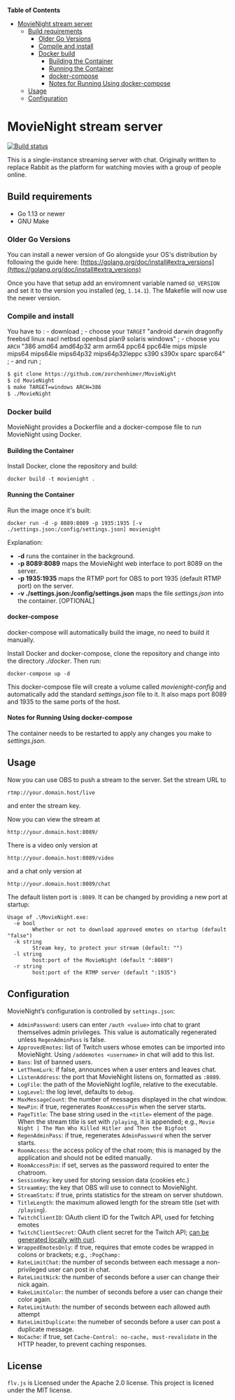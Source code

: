 <!-- markdown-toc start - Don't edit this section. Run M-x markdown-toc-refresh-toc -->
**Table of Contents**

- [MovieNight stream server](#movienight-stream-server)
    - [Build requirements](#build-requirements)
        - [Older Go Versions](#older-go-versions)
        - [Compile and install](#compile-and-install)
        - [Docker build](#docker-build)
            - [Building the Container](#building-the-container)
            - [Running the Container](#running-the-container)
            - [docker-compose](#docker-compose)
            - [Notes for Running Using docker-compose](#notes-for-running-using-docker-compose)
    - [Usage](#usage)
    - [Configuration](#configuration)

<!-- markdown-toc end -->
# MovieNight stream server

[![Build status](https://api.travis-ci.org/zorchenhimer/MovieNight.svg?branch=master)](https://travis-ci.org/zorchenhimer/MovieNight)

This is a single-instance streaming server with chat.  Originally written to
replace Rabbit as the platform for watching movies with a group of people
online.

## Build requirements

- Go 1.13 or newer
- GNU Make

### Older Go Versions

You can install a newer version of Go alongside your OS's distribution by
following the guide here: [https://golang.org/doc/install#extra_versions](https://golang.org/doc/install#extra_versions)

Once you have that setup add an enviromnent variable named `GO_VERSION` and
set it to the version you installed (eg, `1.14.1`).  The Makefile will now use
the newer version.

### Compile and install
You have to : 
    - download ; 
    - choose your `TARGET` "android darwin dragonfly freebsd linux nacl netbsd openbsd plan9 solaris windows" 
      ;
    - choose you `ARCH` "386 amd64 amd64p32 arm arm64 ppc64 ppc64le mips mipsle mips64 mips64le mips64p32 mips64p32leppc s390 s390x sparc sparc64" 
      ;
    - and run ;

```bash
$ git clone https://github.com/zorchenhimer/MovieNight
$ cd MovieNight
$ make TARGET=windows ARCH=386
$ ./MovieNight
```

### Docker build
MovieNight provides a Dockerfile and a docker-compose file to run MovieNight using Docker.

#### Building the Container
Install Docker, clone the repository and build:

```shell
docker build -t movienight .
```

#### Running the Container
Run the image once it's built:

```shell
docker run -d -p 8089:8089 -p 1935:1935 [-v ./settings.json:/config/settings.json] movienight
```

Explanation:
- **-d** runs the container in the background.
- **-p 8089:8089** maps the MovieNight web interface to port 8089 on the server.
- **-p 1935:1935** maps the RTMP port for OBS to port 1935 (default RTMP port) on the server.
- **-v ./settings.json:/config/settings.json** maps the file *settings.json* into the container. [OPTIONAL]

#### docker-compose
docker-compose will automatically build the image, no need to build it manually.

Install Docker and docker-compose, clone the repository and change into the directory *./docker*. Then run:

```shell
docker-compose up -d
```

This docker-compose file will create a volume called *movienight-config* and automatically add the standard *settings.json* file to it. It also maps port 8089 and 1935 to the same ports of the host.

#### Notes for Running Using docker-compose
The container needs to be restarted to apply any changes you make to *settings.json*.

## Usage

Now you can use OBS to push a stream to the server.  Set the stream URL to

```text
rtmp://your.domain.host/live
```

and enter the stream key.

Now you can view the stream at

```text
http://your.domain.host:8089/
```

There is a video only version at

```text
http://your.domain.host:8089/video
```

and a chat only version at

```text
http://your.domain.host:8089/chat
```

The default listen port is `:8089`.  It can be changed by providing a new port
at startup:

```text
Usage of .\MovieNight.exe:
  -e bool
        Whether or not to download approved emotes on startup (default "false")
  -k string
        Stream key, to protect your stream (default: "")
  -l string
        host:port of the MovieNight (default ":8089")
  -r string
        host:port of the RTMP server (default ":1935")
```

## Configuration

MovieNight’s configuration is controlled by `settings.json`:

- `AdminPassword`: users can enter `/auth <value>` into chat to grant themselves
  admin privileges.  This value is automatically regenerated unless
  `RegenAdminPass` is false.
- `ApprovedEmotes`: list of Twitch users whose emotes can be imported into
  MovieNight.  Using `/addemotes <username>` in chat will add to this list.
- `Bans`: list of banned users.
- `LetThemLurk`: if false, announces when a user enters and leaves chat.
- `ListenAddress`: the port that MovieNight listens on, formatted as `:8089`.
- `LogFile`: the path of the MovieNight logfile, relative to the executable.
- `LogLevel`: the log level, defaults to `debug`.
- `MaxMessageCount`: the number of messages displayed in the chat window.
- `NewPin`: if true, regenerates `RoomAccessPin` when the server starts.
- `PageTitle`: The base string used in the `<title>` element of the page.  When
  the stream title is set with `/playing`, it is appended; e.g., `Movie Night | The Man Who Killed Hitler and Then the Bigfoot`
- `RegenAdminPass`: if true, regenerates `AdminPassword` when the server starts.
- `RoomAccess`: the access policy of the chat room; this is managed by the
  application and should not be edited manually.
- `RoomAccessPin`: if set, serves as the password required to enter the chatroom.
- `SessionKey`: key used for storing session data (cookies etc.)
- `StreamKey`: the key that OBS will use to connect to MovieNight.
- `StreamStats`: if true, prints statistics for the stream on server shutdown.
- `TitleLength`: the maximum allowed length for the stream title (set with `/playing`).
- `TwitchClientID`: OAuth client ID for the Twitch API, used for fetching emotes
- `TwitchClientSecret`: OAuth client secret for the Twitch API; [can be generated locally with curl](https://dev.twitch.tv/docs/authentication/getting-tokens-oauth#oauth-client-credentials-flow).
- `WrappedEmotesOnly`: if true, requires that emote codes be wrapped in colons
  or brackets; e.g., `:PogChamp:`
- `RateLimitChat`: the number of seconds between each message a non-privileged
  user can post in chat.
- `RateLimitNick`: the number of seconds before a user can change their nick again.
- `RakeLimitColor`: the number of seconds before a user can change their color again.
- `RateLimitAuth`: the number of seconds between each allowed auth attempt
- `RateLimitDuplicate`: the numeber of seconds before a user can post a
  duplicate message.
- `NoCache`: if true, set `Cache-Control: no-cache, must-revalidate` in the HTTP
  header, to prevent caching responses.

## License

`flv.js` is Licensed under the Apache 2.0 license.  This project is licened under the MIT license.

